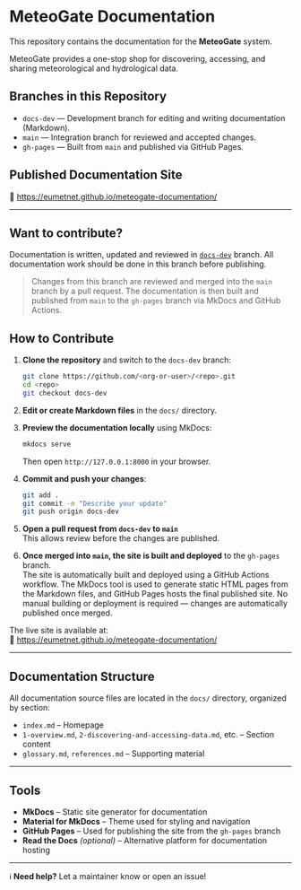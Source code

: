 # MeteoGate Documentation

This repository contains the documentation for the **MeteoGate** system.

MeteoGate provides a one-stop shop for discovering, accessing, and sharing meteorological and hydrological data.

## Branches in this Repository

- `docs-dev` — Development branch for editing and writing documentation (Markdown).
- `main` — Integration branch for reviewed and accepted changes.
- `gh-pages` — Built from `main` and published via GitHub Pages.

## Published Documentation Site

🔗 https://eumetnet.github.io/meteogate-documentation/

---

## Want to contribute?

Documentation is written, updated and reviewed in [`docs-dev`](https://github.com/eumetnet/meteogate-documentation/tree/docs-dev) branch.  All documentation work should be done in this branch before publishing.

> Changes from this branch are reviewed and merged into the `main` branch by a pull request. The documentation is then built and published from `main` to the `gh-pages` branch via MkDocs and GitHub Actions.

## How to Contribute

1. **Clone the repository** and switch to the `docs-dev` branch:
   ```bash
   git clone https://github.com/<org-or-user>/<repo>.git
   cd <repo>
   git checkout docs-dev
   ```

2. **Edit or create Markdown files** in the `docs/` directory.

3. **Preview the documentation locally** using MkDocs:
   ```bash
   mkdocs serve
   ```
   Then open `http://127.0.0.1:8000` in your browser.

4. **Commit and push your changes**:
   ```bash
   git add .
   git commit -m "Describe your update"
   git push origin docs-dev
   ```

5. **Open a pull request from `docs-dev` to `main`**  
   This allows review before the changes are published.

6. **Once merged into `main`, the site is built and deployed** to the `gh-pages` branch.  
   The site is automatically built and deployed using a GitHub Actions workflow. 
   The MkDocs tool is used to generate static HTML pages from the Markdown files, and GitHub Pages hosts the final published site.
   No manual building or deployment is required — changes are automatically published once merged.
 
The live site is available at:  
🔗 https://eumetnet.github.io/meteogate-documentation/

---

## Documentation Structure

All documentation source files are located in the `docs/` directory, organized by section:

- `index.md` – Homepage
- `1-overview.md`, `2-discovering-and-accessing-data.md`, etc. – Section content
- `glossary.md`, `references.md` – Supporting material

---

## Tools

- **MkDocs** – Static site generator for documentation
- **Material for MkDocs** – Theme used for styling and navigation
- **GitHub Pages** – Used for publishing the site from the `gh-pages` branch
- **Read the Docs** *(optional)* – Alternative platform for documentation hosting

---

ℹ️ **Need help?** Let a maintainer know or open an issue!
